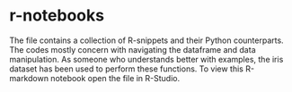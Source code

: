 # r-notebooks
The file contains a collection of R-snippets and their Python counterparts. The codes mostly concern with navigating the dataframe and data manipulation. As someone who understands better with examples, the iris dataset has been used to perform these functions. To view this R-markdown notebook open the file in R-Studio.
